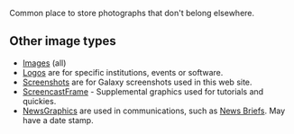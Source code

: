 <slot name="/images/linkbox" />

Common place to store photographs that don't belong elsewhere.

## Other image types

* [Images](/images/) (all)
* [Logos](/images/logos/) are for specific institutions, events or software.
* [Screenshots](/images/screenshots/) are for Galaxy screenshots used in this web site.
* [ScreencastFrame](/images/screencast-frame/) - Supplemental graphics used for tutorials and quickies.
* [NewsGraphics](/images/news-graphics/) are used in communications, such as [News Briefs](/docs/). May have a date stamp.

